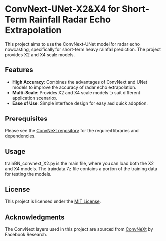 # ConvNext-UNet-X2&X4 for Short-Term Rainfall Radar Echo Extrapolation

This project aims to use the ConvNext-UNet model for radar echo nowcasting, specifically for short-term heavy rainfall prediction. The project provides X2 and X4 scale models.

## Features

- **High Accuracy**: Combines the advantages of ConvNext and UNet models to improve the accuracy of radar echo extrapolation.
- **Multi-Scale**: Provides X2 and X4 scale models to suit different application scenarios.
- **Ease of Use**: Simple interface design for easy and quick adoption.

## Prerequisites

Please see the [ConvNeXt repository](https://github.com/facebookresearch/ConvNeXt) for the required libraries and dependencies.

## Usage

trainBN_convnext_X2.py is the main file, where you can load both the X2 and X4 models. The traindata.7z file contains a portion of the training data for testing the models.

## License

This project is licensed under the [MIT License](LICENSE).

## Acknowledgments

The ConvNext layers used in this project are sourced from [ConvNeXt](https://github.com/facebookresearch/ConvNeXt) by Facebook Research.


